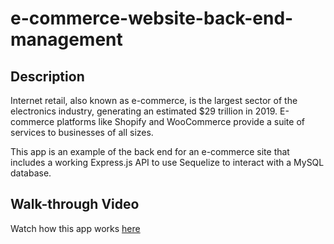 # e-commerce-website-back-end-management

## Description

Internet retail, also known as e-commerce, is the largest sector of the electronics industry, generating an estimated $29 trillion in 2019. E-commerce platforms like Shopify and WooCommerce provide a suite of services to businesses of all sizes.

This app is an example of the back end for an e-commerce site that includes a working Express.js API to use Sequelize to interact with a MySQL database.

## Walk-through Video

Watch how this app works [here](https://drive.google.com/file/d/1-TZsPZvm6eIeFbSSbofx96qHnN0e_FNs/view?usp=sharing)
